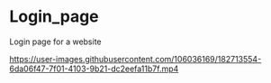 # Login_page

Login page for a website 


https://user-images.githubusercontent.com/106036169/182713554-6da06f47-7f01-4103-9b21-dc2eefa11b7f.mp4

